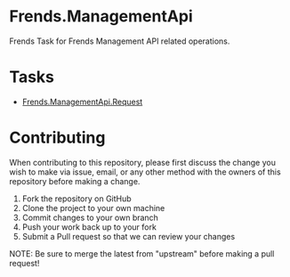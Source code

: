 # Frends.ManagementApi

Frends Task for Frends Management API related operations.

# Tasks

- [Frends.ManagementApi.Request](Frends.ManagementApi.Request/README.md)

# Contributing
When contributing to this repository, please first discuss the change you wish to make via issue, email, or any other method with the owners of this repository before making a change.

1. Fork the repository on GitHub
2. Clone the project to your own machine
3. Commit changes to your own branch
4. Push your work back up to your fork
5. Submit a Pull request so that we can review your changes

NOTE: Be sure to merge the latest from "upstream" before making a pull request!